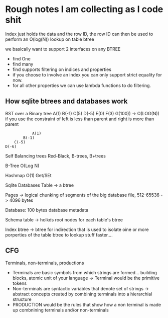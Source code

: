 # Rough notes I am collecting as I code shit

Index just holds the data and the row ID, the row ID
can then be used to perform an O(log(N)) lookup on table btree

we basically want to support 2 interfaces on any BTREE
- find One 
- find many
- find supports filtering on indices and properties
- if you choose to involve an index you can only support strict equality for now.
- for all other properties we can use lambda functions to do filtering.


## How sqlite btrees and databases work

BST over a Binary  tree
                        A(1)
                B(-1)         C(5)
            D(-5)   E(0)     F(3) G(100))  -> O(LOG(N)) if you use the constraint of left is less than parent and right is more than parent

                A(1)
            B(-1)
        C(-5)
    D(-6)

Self Balancing trees
Red-Black, B-trees, B+trees

B-Tree
O(Log N)

Hashmap
O(1) Get/SEt

Sqlite Databases
Table -> a btree

Pages -> logical chunking of segments of the big database file, 512-65536 -> 4096 bytes

Database: 100 bytes database metadata

Schema table -> holkds root nodes for each table's btree

Index btree -> btree for indirection that is used to isolate oine or more porperties of the table btree to lookup stuff faster....

## CFG
Terminals, non-terminals, productions

- Terminals are basic symbols from which strings are formed... building blocks, atomic unit of your language -> Terminal would be the primitive tokens
- Non-terminals are syntactic variables that denote set of strings -> abstract concepts created by combining terminals into a hierarchial structure
- PRODUCTION  would be the rules that show how a non terminal is made up combnining terminals and/or non-terminals

